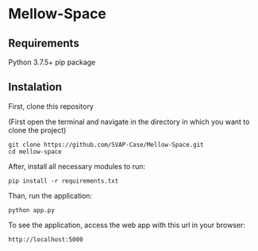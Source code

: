 # Mellow-Space

## Requirements

Python 3.7.5+ pip package

## Instalation

First, clone this repository

(First open the terminal and navigate in the directory in which you want to clone the project)

    git clone https://github.com/SVAP-Case/Mellow-Space.git
    cd mellow-space

After, install all necessary modules to run:

    pip install -r requirements.txt

Than, run the application:

    python app.py

To see the application, access the web app with this url in your browser: 

    http://localhost:5000
